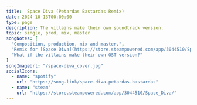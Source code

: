 ```yaml
---
title:  Space Diva (Petardas Bastardas Remix)
date: 2024-10-13T00:00:00
type: page
description: The villains make their own soundtrack version.
topic: single, prod, mix, master
songNotes: [
  "Composition, production, mix and master.",
  "Remix for [Space Diva](https://store.steampowered.com/app/3044510/Space_Diva/) OST, by [Rave Team](https://www.instagram.com/raveteamgames/).",
  "What if the villains make their own OST version?"
]
songImageUrl: "/space-diva_cover.jpg"
socialIcons:
  - name: "spotify"
    url: "https://song.link/space-diva-petardas-bastardas"
  - name: "steam"
    url: "https://store.steampowered.com/app/3044510/Space_Diva/"
---
```

